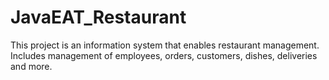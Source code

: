# JavaEAT_Restaurant
This project is an information system that enables restaurant management. Includes management of employees, orders, customers, dishes, deliveries and more.
